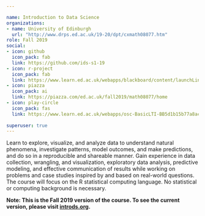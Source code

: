 ```yaml
---

name: Introduction to Data Science
organizations:
- name: University of Edinburgh 
  url: "http://www.drps.ed.ac.uk/19-20/dpt/cxmath08077.htm"
role: Fall 2019
social:
- icon: github
  icon_pack: fab
  link: https://github.com/ids-s1-19
- icon: r-project
  icon_pack: fab
  link: https://www.learn.ed.ac.uk/webapps/blackboard/content/launchLink.jsp?course_id=_75012_1&content_id=_4244962_1&mode=cpview
- icon: piazza
  icon_pack: ai
  link: https://piazza.com/ed.ac.uk/fall2019/math08077/home
- icon: play-circle
  icon_pack: fas
  link: https://www.learn.ed.ac.uk/webapps/osc-BasicLTI-BB5d1b15b77a8ac/tool.jsp?course_id=_75012_1&content_id=_4298466_1
  
superuser: true
---
```


Learn to explore, visualize, and analyze data to understand natural phenomena, investigate patterns, model outcomes, and make predictions, and do so in a reproducible and shareable manner. Gain experience in data collection, wrangling, and visualization, exploratory data analysis, predictive modeling, and effective communication of results while working on problems and case studies inspired by and based on real-world questions. The course will focus on the R statistical computing language. No statistical or computing background is necessary.

**Note: This is the Fall 2019 version of the course. To see the current version, please visit [introds.org](https://introds.org/).**
